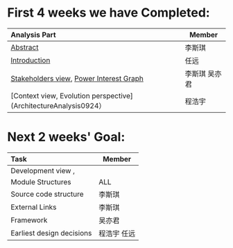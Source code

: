 # First 4 weeks we have Completed:
| Analysis Part | Member |
|:---|--------|
| [Abstract](Abstract0923) | 李斯琪 |
| [Introduction](Introduction0926) | 任远 |
| [Stakeholders view](Stakeholderes),  [Power Interest Graph](stakeholder) | 李斯琪 吴亦君 |
| [Context view,  Evolution perspective](ArchitectureAnalysis0924）| 程浩宇 |

# Next 2 weeks' Goal:
| Task | Member |
|:---|--------|
| Development view ,
Module Structures | ALL |
| Source code structure | 李斯琪 |
| External Links | 李斯琪 |
| Framework | 吴亦君 |
| Earliest design decisions |程浩宇 任远 |
